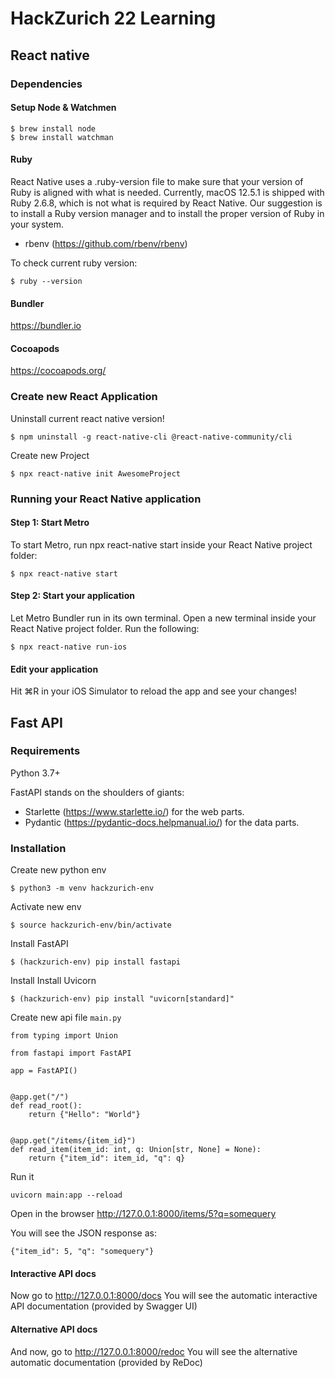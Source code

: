# HackZurich 22 Learning
## React native
### Dependencies
#### Setup Node & Watchmen
```
$ brew install node
$ brew install watchman
```
#### Ruby
React Native uses a .ruby-version file to make sure that your version of Ruby is aligned with what is needed. Currently, macOS 12.5.1 is shipped with Ruby 2.6.8, which is not what is required by React Native. Our suggestion is to install a Ruby version manager and to install the proper version of Ruby in your system.

- rbenv (https://github.com/rbenv/rbenv)

To check current ruby version:
```
$ ruby --version
```

#### Bundler
https://bundler.io

#### Cocoapods
https://cocoapods.org/

### Create new React Application
Uninstall current react native version!
```
$ npm uninstall -g react-native-cli @react-native-community/cli
```
Create new Project
```
$ npx react-native init AwesomeProject
```

### Running your React Native application​
#### Step 1: Start Metro
To start Metro, run npx react-native start inside your React Native project folder:
```
$ npx react-native start
```
#### Step 2: Start your application​
Let Metro Bundler run in its own terminal. Open a new terminal inside your React Native project folder. Run the following:
```
$ npx react-native run-ios
```
#### Edit your application
Hit ⌘R in your iOS Simulator to reload the app and see your changes!


## Fast API
### Requirements
Python 3.7+

FastAPI stands on the shoulders of giants:
- Starlette (https://www.starlette.io/) for the web parts.
- Pydantic (https://pydantic-docs.helpmanual.io/) for the data parts.

### Installation
Create new python env
```
$ python3 -m venv hackzurich-env
```
Activate new env
```
$ source hackzurich-env/bin/activate
```
Install FastAPI
```
$ (hackzurich-env) pip install fastapi
```
Install Install Uvicorn
```
$ (hackzurich-env) pip install "uvicorn[standard]"
```
Create new api file ```main.py```
```
from typing import Union

from fastapi import FastAPI

app = FastAPI()


@app.get("/")
def read_root():
    return {"Hello": "World"}


@app.get("/items/{item_id}")
def read_item(item_id: int, q: Union[str, None] = None):
    return {"item_id": item_id, "q": q}
```
Run it
```
uvicorn main:app --reload
```

Open in the browser http://127.0.0.1:8000/items/5?q=somequery

You will see the JSON response as:
```
{"item_id": 5, "q": "somequery"}
```

#### Interactive API docs
Now go to http://127.0.0.1:8000/docs
You will see the automatic interactive API documentation (provided by Swagger UI)

#### Alternative API docs
And now, go to http://127.0.0.1:8000/redoc
You will see the alternative automatic documentation (provided by ReDoc)